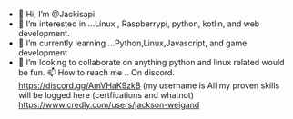 - 👋 Hi, I’m @Jackisapi
- 👀 I’m interested in ...Linux , Raspberrypi, python, kotlin, and web development.
- 🌱 I’m currently learning ...Python,Linux,Javascript, and game development
- 💞️ I’m looking to collaborate on anything python and linux related would be fun.
 📫 How to reach me .. On discord. https://discord.gg/AmVHaK9zkB (my username is 
All my proven skills will be logged here (certfications and whatnot) https://www.credly.com/users/jackson-weigand 
<!---
Jackisapi/Jackisapi is a ✨ special ✨ repository because its `README.md` (this file) appears on your GitHub profile.
You can click the Preview link to take a look at your changes.
--->
